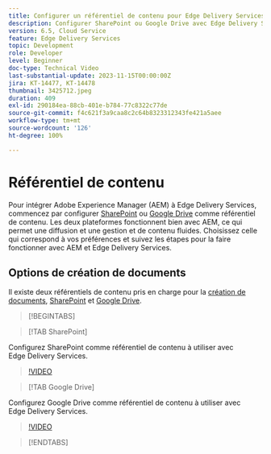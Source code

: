 ```yaml
---
title: Configurer un référentiel de contenu pour Edge Delivery Services
description: Configurer SharePoint ou Google Drive avec Edge Delivery Services
version: 6.5, Cloud Service
feature: Edge Delivery Services
topic: Development
role: Developer
level: Beginner
doc-type: Technical Video
last-substantial-update: 2023-11-15T00:00:00Z
jira: KT-14477, KT-14478
thumbnail: 3425712.jpeg
duration: 409
exl-id: 290184ea-88cb-401e-b784-77c8322c77de
source-git-commit: f4c621f3a9caa8c2c64b8323312343fe421a5aee
workflow-type: tm+mt
source-wordcount: '126'
ht-degree: 100%

---
```


# Référentiel de contenu

Pour intégrer Adobe Experience Manager (AEM) à Edge Delivery Services, commencez par configurer [SharePoint](#sharepoint) ou [Google Drive](#google-drive) comme référentiel de contenu. Les deux plateformes fonctionnent bien avec AEM, ce qui permet une diffusion et une gestion et de contenu fluides. Choisissez celle qui correspond à vos préférences et suivez les étapes pour la faire fonctionner avec AEM et Edge Delivery Services.

## Options de création de documents

Il existe deux référentiels de contenu pris en charge pour la [création de documents](../../document-authoring/set-up.md), [SharePoint](#sharepoint) et [Google Drive](#google-drive).

>[!BEGINTABS]

>[!TAB SharePoint]

Configurez SharePoint comme référentiel de contenu à utiliser avec Edge Delivery Services.

>[!VIDEO](https://video.tv.adobe.com/v/3425712/?learn=on)

>[!TAB Google Drive]

Configurez Google Drive comme référentiel de contenu à utiliser avec Edge Delivery Services.

>[!VIDEO](https://video.tv.adobe.com/v/3425711/?learn=on)

>[!ENDTABS]
